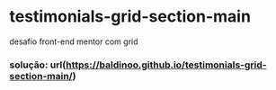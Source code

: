 # testimonials-grid-section-main
desafio front-end mentor com grid
### solução: url(https://baldinoo.github.io/testimonials-grid-section-main/)
